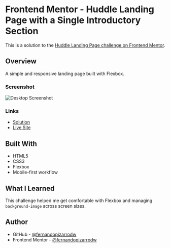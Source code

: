 # Frontend Mentor - Huddle Landing Page with a Single Introductory Section

This is a solution to the [Huddle Landing Page challenge on Frontend Mentor](https://www.frontendmentor.io/challenges/huddle-landing-page-with-a-single-introductory-section-B_2Wvxgi0).

## Overview

A simple and responsive landing page built with Flexbox.

### Screenshot

![Desktop Screenshot](./screenshot.jpg)

### Links

- [Solution](https://www.frontendmentor.io/solutions/responsive-landing-page-with-flexbox-and-media-queries-ZrakfEXu0g)
- [Live Site](https://fernandopizarrodw.github.io/Huddle-landing-page-with-a-single-introductory-section/)

## Built With

- HTML5
- CSS3
- Flexbox
- Mobile-first workflow

## What I Learned

This challenge helped me get comfortable with Flexbox and managing `background-image` across screen sizes.

## Author

- GitHub - [@fernandopizarrodw](https://github.com/fernandopizarrodw)
- Frontend Mentor - [@fernandopizarrodw](https://www.frontendmentor.io/profile/fernandopizarrodw)
